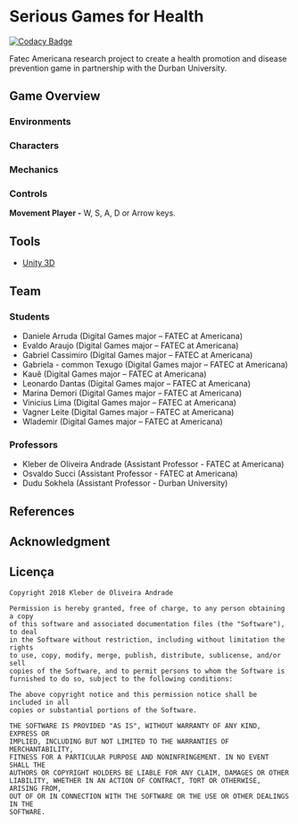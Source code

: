 # Serious Games for Health

[![Codacy Badge](https://api.codacy.com/project/badge/Grade/a79b5ac0ba23464eb764f9ce88e59377)](https://app.codacy.com/app/kleberandrade/serious-games-for-health?utm_source=github.com&utm_medium=referral&utm_content=kleberandrade/serious-games-for-health&utm_campaign=Badge_Grade_Dashboard)

Fatec Americana research project to create a health promotion and disease prevention game in partnership with the Durban University.

## Game Overview

### Environments

### Characters

### Mechanics

### Controls
**Movement Player -** W, S, A, D or Arrow keys.
## Tools

*   [Unity 3D](https://unity.com)

## Team

### Students
*   Daniele Arruda (Digital Games major – FATEC at Americana)
*   Evaldo Araujo (Digital Games major – FATEC at Americana)
*   Gabriel Cassimiro (Digital Games major – FATEC at Americana)
*   Gabriela - common Texugo (Digital Games major – FATEC at Americana)
*   Kauê (Digital Games major – FATEC at Americana)
*   Leonardo Dantas (Digital Games major – FATEC at Americana)
*   Marina Demori (Digital Games major – FATEC at Americana)
*   Vinicius Lima (Digital Games major – FATEC at Americana)
*   Vagner Leite (Digital Games major – FATEC at Americana)
*   Wlademir (Digital Games major – FATEC at Americana)

### Professors
*   Kleber de Oliveira Andrade (Assistant Professor - FATEC at Americana)
*   Osvaldo Succi (Assistant Professor - FATEC at Americana)
*   Dudu Sokhela (Assistant Professor - Durban University)

## References

## Acknowledgment

## Licença

    Copyright 2018 Kleber de Oliveira Andrade
    
    Permission is hereby granted, free of charge, to any person obtaining a copy
    of this software and associated documentation files (the "Software"), to deal
    in the Software without restriction, including without limitation the rights
    to use, copy, modify, merge, publish, distribute, sublicense, and/or sell
    copies of the Software, and to permit persons to whom the Software is
    furnished to do so, subject to the following conditions:
    
    The above copyright notice and this permission notice shall be included in all
    copies or substantial portions of the Software.
    
    THE SOFTWARE IS PROVIDED "AS IS", WITHOUT WARRANTY OF ANY KIND, EXPRESS OR
    IMPLIED, INCLUDING BUT NOT LIMITED TO THE WARRANTIES OF MERCHANTABILITY,
    FITNESS FOR A PARTICULAR PURPOSE AND NONINFRINGEMENT. IN NO EVENT SHALL THE
    AUTHORS OR COPYRIGHT HOLDERS BE LIABLE FOR ANY CLAIM, DAMAGES OR OTHER
    LIABILITY, WHETHER IN AN ACTION OF CONTRACT, TORT OR OTHERWISE, ARISING FROM,
    OUT OF OR IN CONNECTION WITH THE SOFTWARE OR THE USE OR OTHER DEALINGS IN THE
    SOFTWARE.
